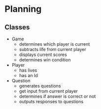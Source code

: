 # Planning

## Classes
- Game
  - determines which player is current
  - subtracts life from current player
  - displays current scores
  - determines win condition
- Player
  - has lives
  - has an Id
- Question
  - generates questions
  - get input from current player
  - determines if answer is correct or not
  - outputs responses to questions
